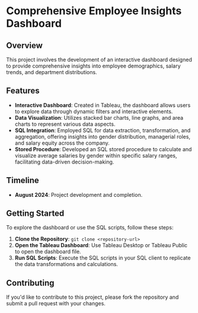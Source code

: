 # Comprehensive Employee Insights Dashboard

## Overview
This project involves the development of an interactive dashboard designed to provide comprehensive insights into employee demographics, salary trends, and department distributions.

## Features
- **Interactive Dashboard**: Created in Tableau, the dashboard allows users to explore data through dynamic filters and interactive elements.
- **Data Visualization**: Utilizes stacked bar charts, line graphs, and area charts to represent various data aspects.
- **SQL Integration**: Employed SQL for data extraction, transformation, and aggregation, offering insights into gender distribution, managerial roles, and salary equity across the company.
- **Stored Procedure**: Developed an SQL stored procedure to calculate and visualize average salaries by gender within specific salary ranges, facilitating data-driven decision-making.

## Timeline
- **August 2024**: Project development and completion.

## Getting Started
To explore the dashboard or use the SQL scripts, follow these steps:
1. **Clone the Repository**: `git clone <repository-url>`
2. **Open the Tableau Dashboard**: Use Tableau Desktop or Tableau Public to open the dashboard file.
3. **Run SQL Scripts**: Execute the SQL scripts in your SQL client to replicate the data transformations and calculations.

## Contributing
If you'd like to contribute to this project, please fork the repository and submit a pull request with your changes.
